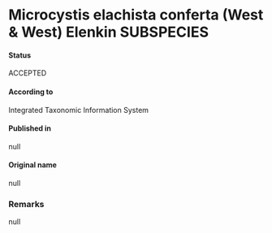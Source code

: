 # Microcystis elachista conferta (West & West) Elenkin SUBSPECIES

#### Status
ACCEPTED

#### According to
Integrated Taxonomic Information System

#### Published in
null

#### Original name
null

### Remarks
null